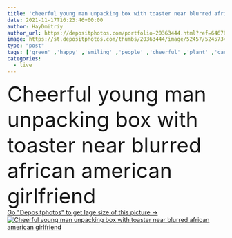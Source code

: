 ```yaml
---
title: 'cheerful young man unpacking box with toaster near blurred african american girlfriend '
date: 2021-11-17T16:23:46+00:00
author: HayDmitriy
author_url: https://depositphotos.com/portfolio-20363444.html?ref=64678756
image: https://st.depositphotos.com/thumbs/20363444/image/52457/524573450/api_thumb_450.jpg?forcejpeg=true
type: "post"
tags: ['green' ,'happy' ,'smiling' ,'people' ,'cheerful' ,'plant' ,'caucasian' ,'cardboard' ,'carton' ,'brunette' ,'man' ,'modern' ,'emotion' ,'blur' ,'packages' ,'home' ,'couple' ,'moving' ,'woman' ,'device' ,'boxes' ,'curly' ,'joyful' ,'together' ,'indoors' ,'handsome' ,'positive' ,'pleased' ,'laugh' ,'relationship' ,'unpack' ,'boyfriend' ,'girlfriend' ,'toaster' ,'relocation' ,'multiethnic' ,'interracial' ,'young adult' ,'black woman' ,'african american' ,'Living Room' ,'New Life' ]
categories: 
  - live
---
```

<div aling="center">
            <font size="60"> Cheerful young man unpacking box with toaster near blurred african american girlfriend</font>   
</div>
<div>
    <a href='https://st.depositphotos.com/thumbs/20363444/image/52457/524573450/api_thumb_450.jpg?forcejpeg=true?ref=64678756' target=_blank > Go "Depositphotos" to get lage size of this picture ->
        <img href='https://st.depositphotos.com/thumbs/20363444/image/52457/524573450/api_thumb_450.jpg?forcejpeg=true?ref=64678756' src='https://st.depositphotos.com/20363444/52457/i/950/depositphotos_524573450-stock-photo-cheerful-young-man-unpacking-box.jpg?forcejpeg=true' alt='Cheerful young man unpacking box with toaster near blurred african american girlfriend' >
    </a>
</div>
